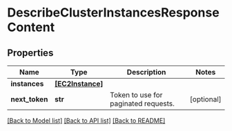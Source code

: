 # DescribeClusterInstancesResponseContent


## Properties
Name | Type | Description | Notes
------------ | ------------- | ------------- | -------------
**instances** | [**[EC2Instance]**](EC2Instance.md) |  | 
**next_token** | **str** | Token to use for paginated requests. | [optional] 

[[Back to Model list]](../README.md#documentation-for-models) [[Back to API list]](../README.md#documentation-for-api-endpoints) [[Back to README]](../README.md)



